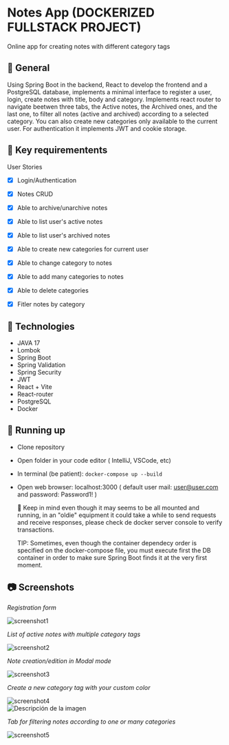 # Notes App (DOCKERIZED FULLSTACK PROJECT)
Online app for creating notes with different category tags

## 🎇 General

Using Spring Boot in the backend, React to develop the frontend and a PostgreSQL database, implements a minimal interface to register a user, login, create notes with title, body and category. Implements react router to navigate beetwen three tabs, the Active notes, the Archived ones, and the last one, to filter all notes (active and archived) according to a selected category. You can also create new categories only available to the current user.
For authentication it implements JWT and cookie storage.

## 🎯 Key requirementents

User Stories
 - [x] Login/Authentication
 - [x] Notes CRUD
 - [x] Able to archive/unarchive notes
 - [x] Able to list user's active notes
 - [x] Able to list user's archived notes
 - [x] Able to create new categories for current user
 - [x] Able to change category to notes
 - [x] Able to add many categories to notes
 - [x] Able to delete categories
 - [x] Fitler notes by category

 
## 🔎 Technologies
- JAVA 17
- Lombok
- Spring Boot
- Spring Validation
- Spring Security
- JWT
- React + Vite
- React-router
- PostgreSQL
- Docker


## 🔩 Running up
 - Clone repository
 - Open folder in your code editor ( IntelliJ, VSCode, etc)
 - In terminal (be patient):
    ``` docker-compose up --build ```
 - Open web browser: localhost:3000  ( default user mail: user@user.com  and password: Password1! )

   🙏 Keep in mind even though it may seems to be all mounted and running, in an "oldie" equipment it could take a while to send requests and receive responses, please check de docker server console to verify transactions.

   TIP: Sometimes, even though the container dependecy order is specified on the docker-compose file, you must execute first the DB container in order to make sure Spring Boot finds it at the very first moment.

## 📷 Screenshots

*Registration form* 

![screenshot1](https://github.com/Jmlucero1984/NotesAppMine/blob/45d844098ecce388195ff25aa0042da50fd9e34b/screenshot_01.JPG)

*List of active notes with multiple category tags* 

![screenshot2](https://github.com/Jmlucero1984/NotesAppMine/blob/b2cda10190494564c42ba0bb353e222af303a8e7/screenshot_02.JPG)

*Note creation/edition in Modal mode* 

![screenshot3](https://github.com/Jmlucero1984/NotesAppMine/blob/b2cda10190494564c42ba0bb353e222af303a8e7/screenshot_03.JPG)

*Create a new category tag with your custom color* 

![screenshot4](https://github.com/Jmlucero1984/NotesAppMine/blob/b2cda10190494564c42ba0bb353e222af303a8e7/screenshot_04.JPG)
<img src="https://github.com/Jmlucero1984/NotesAppMine/blob/b2cda10190494564c42ba0bb353e222af303a8e7/screenshot_04.JPG" alt="Descripción de la imagen" style="display: block; margin: 0 auto;">

*Tab for filtering notes according to one or many categories* 

![screenshot5](https://github.com/Jmlucero1984/NotesAppMine/blob/b2cda10190494564c42ba0bb353e222af303a8e7/screenshot_05.JPG)


 
 
